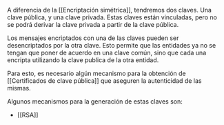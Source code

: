 A diferencia de la [[Encriptación simétrica]], tendremos dos claves. Una clave pública, y una clave privada. Estas claves están vinculadas, pero no se podrá derivar la clave privada a partir de la clave pública.

Los mensajes encriptados con una de las claves pueden ser desencriptados por la otra clave. Esto permite que las entidades ya no se tengan que poner de acuerdo en una clave común, sino que cada una encripta utilizando la clave publica de la otra entidad.

Para esto, es necesario algún mecanismo para la obtención de [[Certificados de clave pública]] que aseguren la autenticidad de las mismas.

Algunos mecanismos para la generación de estas claves son:

- [[RSA]]
